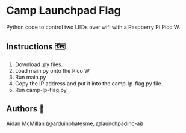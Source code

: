 # Camp Launchpad Flag

Python code to control two LEDs over wifi with a Raspberry Pi Pico W.

## Instructions 🗺

1. Download .py files.
2. Load main.py onto the Pico W
3. Run main.py
4. Copy the IP address and put it into the camp-lp-flag.py file. 
5. Run camp-lp-flag.py

## Authors 👥

Aidan McMillan (@arduinohatesme, @launchpadinc-ai)
